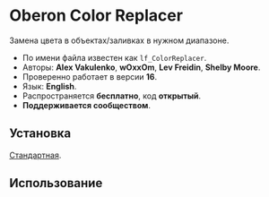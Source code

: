 # Oberon Color Replacer

Замена цвета в объектах/заливках в нужном диапазоне.

- По имени файла известен как `lf_ColorReplacer`.
- Авторы: **Alex Vakulenko**, **wOxxOm**, **Lev Freidin**, **Shelby Moore**.
- Проверенно работает в версии **16**.
- Язык: **English**.
- Распространяется **бесплатно**, код **открытый**.
- **Поддерживается сообществом**.

## Установка

[Стандартная](../../articles/installation.md).

## Использование